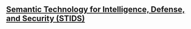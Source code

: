 <meta charset="UTF-8">
<meta name="viewport" content="width=device-width, initial-scale=1.0">
<title>Events and Conferences</title>
</head>
<body>
<h2><a href="https://kadsci.com/stids2024/" target="_blank">Semantic Technology for Intelligence, Defense, and Security (STIDS)</a></h2>
</body>
</html>

